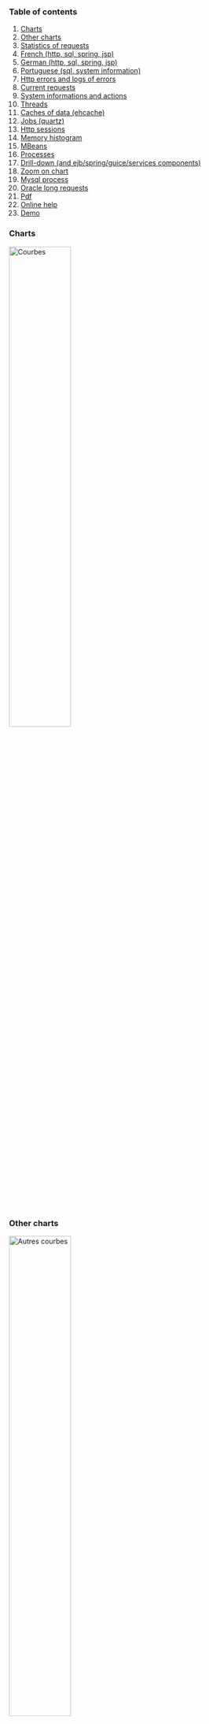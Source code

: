 ### Table of contents ###
  1. [Charts](#Charts.md)
  1. [Other charts](#Other_charts.md)
  1. [Statistics of requests](#Statistics_of_requests.md)
  1. [French (http, sql, spring, jsp)](#French_(http,_sql,_spring,_jsp).md)
  1. [German (http, sql, spring, jsp)](#German_(http,_sql,_spring,_jsp).md)
  1. [Portuguese (sql, system information)](#Portuguese_(sql,_system_information).md)
  1. [Http errors and logs of errors](#Http_errors_and_logs_of_errors.md)
  1. [Current requests](#Current_requests.md)
  1. [System informations and actions](#System_informations_and_actions.md)
  1. [Threads](#Threads.md)
  1. [Caches of data (ehcache)](#Caches_of_data_(ehcache).md)
  1. [Jobs (quartz)](#Jobs_(quartz).md)
  1. [Http sessions](#Http_sessions.md)
  1. [Memory histogram](#Memory_histogram.md)
  1. [MBeans](#MBeans.md)
  1. [Processes](#Processes.md)
  1. [Drill-down (and ejb/spring/guice/services components)](#Drill-down_(and_ejb/spring/guice/services_components).md)
  1. [Zoom on chart](#Zoom_on_chart.md)
  1. [Mysql process](#Mysql_process.md)
  1. [Oracle long requests](#Oracle_long_requests.md)
  1. [Pdf](#Pdf.md)
  1. [Online help](#Online_help.md)
  1. [Demo](#Demo.md)

<div>
<h3>Charts</h3>
<a href='http://javamelody.googlecode.com/svn/trunk/javamelody-core/src/site/resources/screenshots/graphs.png'><img src='http://javamelody.googlecode.com/svn/trunk/javamelody-core/src/site/resources/screenshots/graphs.png' alt='Courbes' width='50%' /></a>

<h3>Other charts</h3>
<a href='http://javamelody.googlecode.com/svn/trunk/javamelody-core/src/site/resources/screenshots/autres_courbes.png'><img src='http://javamelody.googlecode.com/svn/trunk/javamelody-core/src/site/resources/screenshots/autres_courbes.png' alt='Autres courbes' width='50%' /></a>

<h3>Statistics of requests</h3>
<a href='http://javamelody.googlecode.com/svn/trunk/javamelody-core/src/site/resources/screenshots/statistiques.png'><img src='http://javamelody.googlecode.com/svn/trunk/javamelody-core/src/site/resources/screenshots/statistiques.png' alt='Statistiques requêtes' width='50%' /></a>

<h3>French (http, sql, spring, jsp)</h3>
<a href='http://javamelody.googlecode.com/svn/trunk/javamelody-core/src/site/resources/screenshots/french_http_sql_spring_jsp.png'><img src='http://javamelody.googlecode.com/svn/trunk/javamelody-core/src/site/resources/screenshots/french_http_sql_spring_jsp.png' alt='Français' width='50%' /></a>

<h3>German (http, sql, spring, jsp)</h3>
<a href='http://javamelody.googlecode.com/svn/trunk/javamelody-core/src/site/resources/screenshots/german_http_sql_spring_jsp.PNG'><img src='http://javamelody.googlecode.com/svn/trunk/javamelody-core/src/site/resources/screenshots/german_http_sql_spring_jsp.PNG' alt='Allemand' width='50%' /></a>

<h3>Portuguese (sql, system information)</h3>
<a href='http://javamelody.googlecode.com/svn/trunk/javamelody-core/src/site/resources/screenshots/portuguese_sql_system.png'><img src='http://javamelody.googlecode.com/svn/trunk/javamelody-core/src/site/resources/screenshots/portuguese_sql_system.png' alt='Portugais' width='50%' /></a>

<h3>Http errors and logs of errors</h3>
<a href='http://javamelody.googlecode.com/svn/trunk/javamelody-core/src/site/resources/screenshots/erreurs_http_et_logs_erreurs.png'><img src='http://javamelody.googlecode.com/svn/trunk/javamelody-core/src/site/resources/screenshots/erreurs_http_et_logs_erreurs.png' alt="Erreurs http et logs d'erreurs" width='50%' /></a>

<h3>Current requests</h3>
<a href='http://javamelody.googlecode.com/svn/trunk/javamelody-core/src/site/resources/screenshots/requetes_en_cours.png'><img src='http://javamelody.googlecode.com/svn/trunk/javamelody-core/src/site/resources/screenshots/requetes_en_cours.png' alt='Requête en cours' width='50%' /></a>

<h3>System informations and actions</h3>
<a href='http://javamelody.googlecode.com/svn/trunk/javamelody-core/src/site/resources/screenshots/infos_systemes.png'><img src='http://javamelody.googlecode.com/svn/trunk/javamelody-core/src/site/resources/screenshots/infos_systemes.png' alt='Informations systèmes' width='50%' /></a>

<h3>Threads</h3>
<a href='http://javamelody.googlecode.com/svn/trunk/javamelody-core/src/site/resources/screenshots/threads.png'><img src='http://javamelody.googlecode.com/svn/trunk/javamelody-core/src/site/resources/screenshots/threads.png' alt='Threads' width='50%' /></a>

<h3>Caches of data (ehcache)</h3>
<a href='http://javamelody.googlecode.com/svn/trunk/javamelody-core/src/site/resources/screenshots/caches.png'><img src='http://javamelody.googlecode.com/svn/trunk/javamelody-core/src/site/resources/screenshots/caches.png' alt='Caches de données' width='50%' /></a>

<h3>Jobs (quartz)</h3>
<a href='http://javamelody.googlecode.com/svn/trunk/javamelody-core/src/site/resources/screenshots/jobs.png'><img src='http://javamelody.googlecode.com/svn/trunk/javamelody-core/src/site/resources/screenshots/jobs.png' alt='Jobs' width='50%' /></a>

<h3>Http sessions</h3>
<a href='http://javamelody.googlecode.com/svn/trunk/javamelody-core/src/site/resources/screenshots/sessions.png'><img src='http://javamelody.googlecode.com/svn/trunk/javamelody-core/src/site/resources/screenshots/sessions.png' alt='Http sessions' width='50%' /></a>

<h3>Memory histogram</h3>
<a href='http://javamelody.googlecode.com/svn/trunk/javamelody-core/src/site/resources/screenshots/heaphisto.png'><img src='http://javamelody.googlecode.com/svn/trunk/javamelody-core/src/site/resources/screenshots/heaphisto.png' alt='Histogramme mémoire' width='50%' /></a>

<h3>MBeans</h3>
<a href='http://javamelody.googlecode.com/svn/trunk/javamelody-core/src/site/resources/screenshots/mbeans.png'><img src='http://javamelody.googlecode.com/svn/trunk/javamelody-core/src/site/resources/screenshots/mbeans.png' alt='MBeans' width='50%' /></a>

<h3>Processes</h3>
<a href='http://javamelody.googlecode.com/svn/trunk/javamelody-core/src/site/resources/screenshots/processus.png'><img src='http://javamelody.googlecode.com/svn/trunk/javamelody-core/src/site/resources/screenshots/processus.png' alt='Processus' width='50%' /></a>

<h3>Drill-down (and ejb/spring/guice/services components)</h3>
<a href='http://javamelody.googlecode.com/svn/trunk/javamelody-core/src/site/resources/screenshots/drill-down.png'><img src='http://javamelody.googlecode.com/svn/trunk/javamelody-core/src/site/resources/screenshots/drill-down.png' alt='Drill-down (et composants ejb/spring/autres)' width='50%' /></a>

<h3>Zoom on chart</h3>
<a href='http://javamelody.googlecode.com/svn/trunk/javamelody-core/src/site/resources/screenshots/zoom.png'><img src='http://javamelody.googlecode.com/svn/trunk/javamelody-core/src/site/resources/screenshots/zoom.png' alt='Zoom sur graph' width='50%' /></a>

<h3>Mysql process</h3>
<a href='http://javamelody.googlecode.com/svn/trunk/javamelody-core/src/site/resources/screenshots/process_mysql.png'><img src='http://javamelody.googlecode.com/svn/trunk/javamelody-core/src/site/resources/screenshots/process_mysql.png' alt='Processus mysql' width='50%' /></a>

<h3>Oracle long requests</h3>
<a href='http://javamelody.googlecode.com/svn/trunk/javamelody-core/src/site/resources/screenshots/top_sql_oracle.png'><img src='http://javamelody.googlecode.com/svn/trunk/javamelody-core/src/site/resources/screenshots/top_sql_oracle.png' alt='Requêtes longues oracle' width='50%' /></a>

<h3>Pdf</h3>
<a href='http://javamelody.googlecode.com/svn/trunk/javamelody-core/src/site/resources/screenshots/pdf.png'><img src='http://javamelody.googlecode.com/svn/trunk/javamelody-core/src/site/resources/screenshots/pdf.png' alt='Pdf' width='50%' /></a>

<h3>Online help</h3>
<a href='http://javamelody.googlecode.com/svn/trunk/javamelody-core/src/site/resources/screenshots/aide_en_ligne.png'><img src='http://javamelody.googlecode.com/svn/trunk/javamelody-core/src/site/resources/screenshots/aide_en_ligne.png' alt='Aide en ligne' width='50%' /></a>

<h3>Demo</h3>
There is more than screenshots: a public <a href='Demo.md'>Demo</a>

</div>